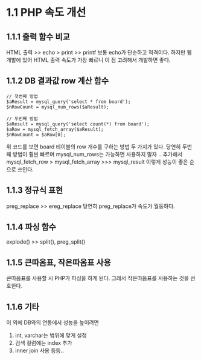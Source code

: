 # 1.1 PHP 속도 개선 
## 1.1.1 출력 함수 비교
HTML 출력 >> echo > print >> printf
보통 echo가 단순하고 적격이다. 하지만 웹 개발에 있어 HTML 출력 속도가 가장 빠르니 이 점 고려해서 개발하면 좋다.

## 1.1.2 DB 결과값 row 계산 함수
```
// 첫번째 방법 
$aResult = mysql_query('select * from board');
$nRowCount = mysql_num_rows($aResult);

// 두번째 방법
$aResult = mysql_query('select count(*) from board');
$aRow = mysql_fetch_array($aResult);
$nRowCount = $aRow[0];
```
위 코드를 보면 board 테이블의 row 개수를 구하는 방법 두 가지가 있다. 당연히 두번째 방법이 훨씬 빠르며 mysql_num_rows는 가능하면 사용하지 말자 .. 
추가해서 mysql_fetch_row  > mysql_fetch_array >>> mysql_result 
이렇게 성능이 좋은 순으로 쓰인다.

## 1.1.3 정규식 표현
preg_replace >> ereg_replace
당연히 preg_replace가 속도가 월등하다. 

## 1.1.4 파싱 함수
explode() >> split(), preg_split()

## 1.1.5 큰따옴표, 작은따옴표 사용
큰따옴표를 사용할 시 PHP가 파싱을 하게 된다. 그래서 작은따옴표를 사용하는 것을 선호한다.

## 1.1.6 기타
이 외에 DB와의 연동에서 성능을 높이려면 
1. int, varchar는 범위에 맞게 설정
2. 검색 컬럼에는 index 추가
3. inner join 사용
등등.. 




